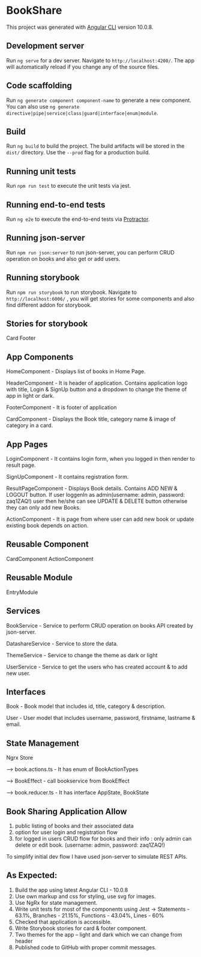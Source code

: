 # BookShare

This project was generated with [Angular CLI](https://github.com/angular/angular-cli) version 10.0.8.

## Development server

Run `ng serve` for a dev server. Navigate to `http://localhost:4200/`. The app will automatically reload if you change any of the source files.

## Code scaffolding

Run `ng generate component component-name` to generate a new component. You can also use `ng generate directive|pipe|service|class|guard|interface|enum|module`.

## Build

Run `ng build` to build the project. The build artifacts will be stored in the `dist/` directory. Use the `--prod` flag for a production build.

## Running unit tests

Run `npm run test` to execute the unit tests via jest.

## Running end-to-end tests

Run `ng e2e` to execute the end-to-end tests via [Protractor](http://www.protractortest.org/).

## Running json-server

Run `npm run json:server` to run json-server, you can perform CRUD operation on books and also get or add users.

## Running storybook

Run `npm run storybook` to run storybook. Navigate to ` http://localhost:6006/` , you will get stories for some components and also find different addon for storybook.

## Stories for storybook

Card
Footer

## App Components

HomeComponent   - Displays list of books in Home Page.

HeaderComponent - It is header of application. 
                  Contains application logo with title, Login & SignUp button and a dropdown to change the    theme of app in light  or dark.

FooterComponent - It is footer of application

CardComponent   - Displays the Book title, category name & image of category in a card.

## App Pages

LoginComponent      - It contains login form, when you logged in then render to result page.

SignUpComponent     - It contains registration form.

ResultPageComponent - Displays Book details. Contains ADD NEW & LOGOUT button. 
                      If user loggenIn as admin(username: admin, password: zaq1ZAQ!) user then he/she can see UPDATE & DELETE button otherwise they can only add new Books. 
                      
ActionComponent     - It is page from where user can add new book or update existing book depends on action.

## Reusable Component

CardComponent
ActionComponent

## Reusable Module

EntryModule

## Services

BookService       -  Service to perform CRUD operation on books API created by json-server.

DatashareService  -  Service to store the data.

ThemeService      -  Service to change the theme as dark or light

UserService       -  Service to get the users who has created account & to add new user.

## Interfaces

Book - Book model that includes id, title, category & description.

User - User model that includes username, password, firstname, lastname & email.

## State Management

Ngrx Store

--> book.actions.ts - It has enum of BookActionTypes

--> BookEffect - call bookservice from BookEffect

--> book.reducer.ts - It has interface AppState, BookState



## Book Sharing Application Allow
1.	public listing of books and their associated data
2.	option for user login and registration flow
3.	for logged in users CRUD flow for books and their info : only admin can delete or edit book.
                                                             (username: admin, password: zaq1ZAQ!)

To simplify initial dev flow I have used json-server to simulate REST APIs.

## As Expected:

1.	Build the app using latest Angular CLI - 10.0.8
2.	Use own markup and css for styling, use svg for images.
3.	Use NgRx for state management.
4.	Write unit tests for most of the components using Jest ->  Statements - 63.1%, Branches - 21.15%, Functions -                                                              43.04%,  Lines - 60%
5.	Checked that application is accessible.
6.	Write Storybook stories for card & footer component.
7.	Two themes for the app – light and dark which we can change from header
8.	Published code to GitHub with proper commit messages.


 

